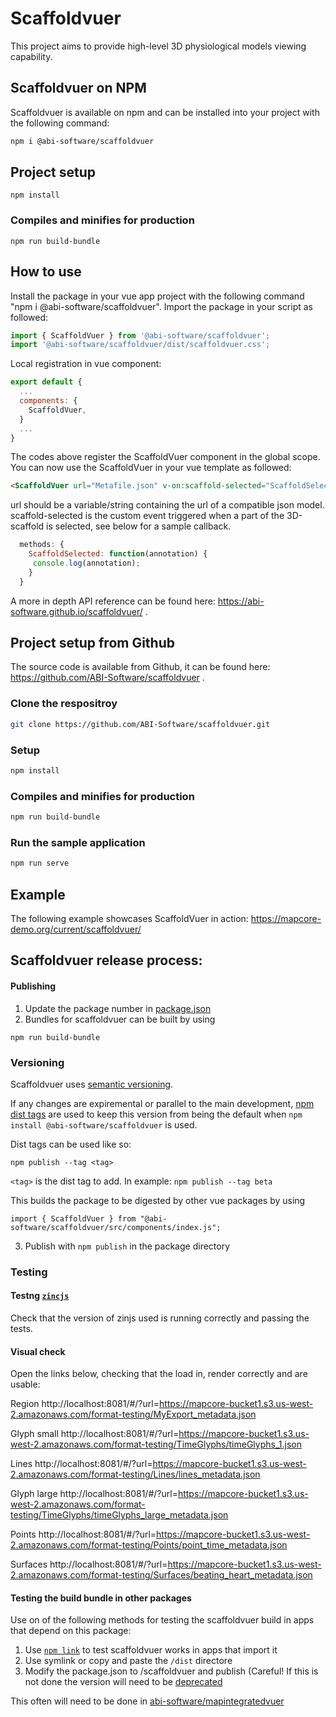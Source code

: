 # Scaffoldvuer

This project aims to provide high-level 3D physiological models viewing capability.


## Scaffoldvuer on NPM

Scaffoldvuer is available on npm and can be installed into your project with the following command:
```bash
npm i @abi-software/scaffoldvuer
```

## Project setup
```
npm install
```

### Compiles and minifies for production
```
npm run build-bundle
```

## How to use
Install the package in your vue app project with the following command "npm i @abi-software/scaffoldvuer".
Import the package in your script as followed:
```javascript
import { ScaffoldVuer } from '@abi-software/scaffoldvuer';
import '@abi-software/scaffoldvuer/dist/scaffoldvuer.css';
```
Local registration in vue component:
```javascript
export default {
  ...
  components: {
    ScaffoldVuer,
  }
  ...
}
```


The codes above register the ScaffoldVuer component in the global scope.
You can now use the ScaffoldVuer in your vue template as followed:
```html
<ScaffoldVuer url="Metafile.json" v-on:scaffold-selected="ScaffoldSelected"  style="height:50%"/>
```

url should be a variable/string containing the url of a compatible json model.
scaffold-selected is the custom event triggered when a part of the 3D-scaffold is selected, see below for a
sample callback.

```javascript
  methods: {
    ScaffoldSelected: function(annotation) {
     console.log(annotation);
    }
  }
```
A more in depth API reference can be found here: https://abi-software.github.io/scaffoldvuer/ .

## Project setup from Github

The source code is available from Github, it can be found here: https://github.com/ABI-Software/scaffoldvuer .

### Clone the respositroy
```bash
git clone https://github.com/ABI-Software/scaffoldvuer.git
```

### Setup
```bash
npm install
```

### Compiles and minifies for production
```bash
npm run build-bundle
```

### Run the sample application
```bash
npm run serve
```


## Example
The following example showcases ScaffoldVuer in action: https://mapcore-demo.org/current/scaffoldvuer/

## Scaffoldvuer release process:


#### Publishing 

1. Update the package number in [package.json](https://github.com/ABI-Software/scaffoldvuer/blob/main/package.json)
2. Bundles for scaffoldvuer can be built by using 
```
npm run build-bundle
```

### Versioning

Scaffoldvuer uses [semantic versioning](https://semver.org/).

If any changes are expiremental or parallel to the main development, [npm dist tags](https://docs.npmjs.com/cli/v9/commands/npm-dist-tag) are used to keep this version from being the default when `npm install @abi-software/scaffoldvuer` is used.

Dist tags can be used like so:
```
npm publish --tag <tag>
```

`<tag>` is the dist tag to add. In example: `npm publish --tag beta`

This builds the package to be digested by other vue packages by using
```
import { ScaffoldVuer } from "@abi-software/scaffoldvuer/src/components/index.js";
```
3. Publish with `npm publish` in the package directory

### Testing

#### Testng [`zincjs`](https://github.com/alan-wu/ZincJS)
Check that the version of zinjs used is running correctly and passing the tests.

#### Visual check
Open the links below, checking that the load in, render correctly and are usable:

Region
http://localhost:8081/#/?url=https://mapcore-bucket1.s3.us-west-2.amazonaws.com/format-testing/MyExport_metadata.json

Glyph small
http://localhost:8081/#/?url=https://mapcore-bucket1.s3.us-west-2.amazonaws.com/format-testing/TimeGlyphs/timeGlyphs_1.json

Lines
http://localhost:8081/#/?url=https://mapcore-bucket1.s3.us-west-2.amazonaws.com/format-testing/Lines/lines_metadata.json

Glyph large
http://localhost:8081/#/?url=https://mapcore-bucket1.s3.us-west-2.amazonaws.com/format-testing/TimeGlyphs/timeGlyphs_large_metadata.json

Points
http://localhost:8081/#/?url=https://mapcore-bucket1.s3.us-west-2.amazonaws.com/format-testing/Points/point_time_metadata.json

Surfaces
http://localhost:8081/#/?url=https://mapcore-bucket1.s3.us-west-2.amazonaws.com/format-testing/Surfaces/beating_heart_metadata.json

#### Testing the build bundle in other packages
Use on of the following methods for testing the scaffoldvuer build in apps that depend on this package:
 1. Use [`npm link`](https://docs.npmjs.com/cli/v8/commands/npm-link) to test scaffoldvuer works in apps that import it
 2. Use symlink or copy and paste the `/dist` directore
 3. Modify the package.json to <your-npm-account>/scaffoldvuer and publish (Careful! If this is not done the version will need to be [deprecated](https://docs.npmjs.com/cli/v8/commands/npm-deprecate)

This often will need to be done in [abi-software/mapintegratedvuer](https://github.com/abi-Software/mapintegratedvuer)
